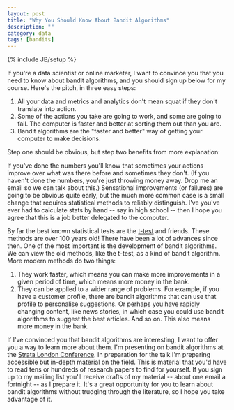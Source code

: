 ```yaml
---
layout: post
title: "Why You Should Know About Bandit Algorithms"
description: ""
category: data
tags: [bandits]
---
```

{% include JB/setup %}

If you're a data scientist or online marketer, I want to convince you that you need to know about bandit algorithms, and you should sign up below for my course. Here's the pitch, in three easy steps:

1. All your data and metrics and analytics don't mean squat if they don't translate into action.
2. Some of the actions you take are going to work, and some are going to fail. The computer is faster and better at sorting them out than you are.
3. Bandit algorithms are the "faster and better" way of getting your computer to make decisions.

Step one should be obvious, but step two benefits from more explanation:

If you've done the numbers you'll know that sometimes your actions improve over what was there before and sometimes they don't. (If you haven't done the numbers, you're just throwing money away. Drop me an email so we can talk about this.) Sensational improvements (or failures) are going to be obvious quite early, but the much more common case is a small change that requires statistical methods to reliably distinguish. I've you've ever had to calculate stats by hand -- say in high school -- then I hope you agree that this is a job better delegated to the computer.

By far the best known statistical tests are the [t-test](https://en.wikipedia.org/wiki/Student%27s_t-test) and friends. These methods are over 100 years old! There have been a lot of advances since then. One of the most important is the development of bandit algorithms. We can view the old methods, like the t-test, as a kind of bandit algorithm. More modern methods do two things:

1. They work faster, which means you can make more improvements in a given period of time, which means more money in the bank.
2. They can be applied to a wider range of problems. For example, if you have a customer profile, there are bandit algorithms that can use that profile to personalise suggestions. Or perhaps you have rapidly changing content, like news stories, in which case you could use bandit algorithms to suggest the best articles. And so on. This also means more money in the bank.

If I've convinced you that bandit algorithms are interesting, I want to offer you a way to learn more about them. I'm presenting on bandit algorithms at the [Strata London Conference](http://strataconf.com/strataeu2013/public/schedule/detail/31019). In preparation for the talk I'm preparing accessible but in-depth material on the field. This is material that you'd have to read tens or hundreds of research papers to find for yourself. If you sign up to my mailing list you'll receive drafts of my material -- about one email a fortnight -- as I prepare it. It's a great opportunity for you to learn about bandit algorithms without trudging through the literature, so I hope you take advantage of it.

